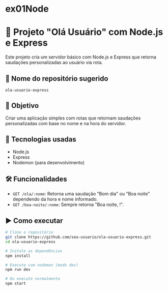 # ex01Node
# 👋 Projeto "Olá Usuário" com Node.js e Express

Este projeto cria um servidor básico com Node.js e Express que retorna saudações personalizadas ao usuário via rota.

## 📁 Nome do repositório sugerido

`ola-usuario-express`

## 🎯 Objetivo

Criar uma aplicação simples com rotas que retornam saudações personalizadas com base no nome e na hora do servidor.

## 🚀 Tecnologias usadas

- Node.js
- Express
- Nodemon (para desenvolvimento)

## 🛠️ Funcionalidades

- `GET /ola/:nome`: Retorna uma saudação "Bom dia" ou "Boa noite" dependendo da hora e nome informado.
- `GET /boa-noite/:nome`: Sempre retorna "Boa noite, <nome>!".

## ▶️ Como executar

```bash
# Clone o repositório
git clone https://github.com/seu-usuario/ola-usuario-express.git
cd ola-usuario-express

# Instale as dependências
npm install

# Execute com nodemon (modo dev)
npm run dev

# Ou execute normalmente
npm start
